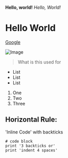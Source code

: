 __Hello, world!__
*Hello, World!*
# Hello World
[Google](https://www.google.com/) 

![Image](https://media.licdn.com/dms/image/C4D0BAQEE5nshbEgWTQ/company-logo_200_200/0/1653290015557/hi_official_logo?e=2147483647&v=beta&t=Fls9KV6a0WAUD1FdHyJ1dxzJJTl5Chz20oro72FjNzc)

> What is this used for

* List
* List
* List
  
1. One
2. Two
3. Three

Horizontal Rule:
---

'Inline Code' with backticks


```
# code block
print '3 backticks or'
print 'indent 4 spaces'
```
